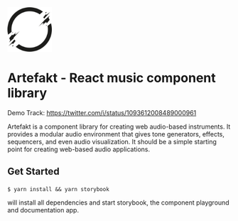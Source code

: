 <img src="./logo.svg" alt="artefakt logo" width="100">

# Artefakt - React music component library

Demo Track: https://twitter.com/i/status/1093612008489000961

Artefakt is a component library for creating web audio-based instruments. It provides a modular audio environment that gives tone generators, effects, sequencers, and even audio visualization. It should be a simple starting point for creating web-based audio applications.

## Get Started

`$ yarn install && yarn storybook`

will install all dependencies and start storybook, the component playground and documentation app.
